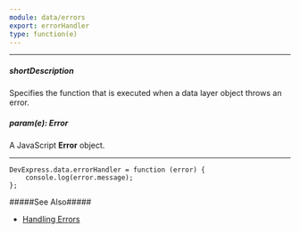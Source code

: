 ```yaml
---
module: data/errors
export: errorHandler
type: function(e)
---
```

---
##### shortDescription
Specifies the function that is executed when a data layer object throws an error.

##### param(e): Error
A JavaScript **Error** object.

---
<!--JavaScript-->
    DevExpress.data.errorHandler = function (error) {
        console.log(error.message);
    };

#####See Also#####
- [Handling Errors](/concepts/30%20Data%20Layer/5%20Data%20Layer/55%20Handling%20Errors.md '/Documentation/Guide/Data_Layer/Data_Layer/#Handling_Errors')